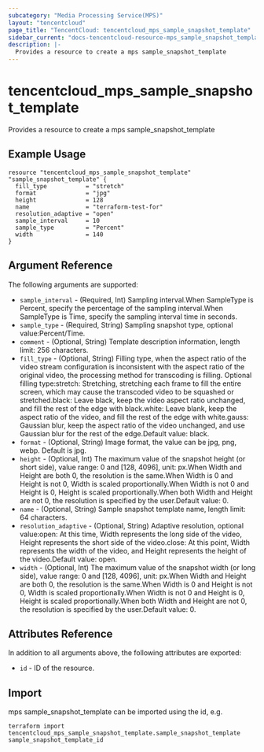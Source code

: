 ```yaml
---
subcategory: "Media Processing Service(MPS)"
layout: "tencentcloud"
page_title: "TencentCloud: tencentcloud_mps_sample_snapshot_template"
sidebar_current: "docs-tencentcloud-resource-mps_sample_snapshot_template"
description: |-
  Provides a resource to create a mps sample_snapshot_template
---
```


# tencentcloud_mps_sample_snapshot_template

Provides a resource to create a mps sample_snapshot_template

## Example Usage

```hcl
resource "tencentcloud_mps_sample_snapshot_template" "sample_snapshot_template" {
  fill_type           = "stretch"
  format              = "jpg"
  height              = 128
  name                = "terraform-test-for"
  resolution_adaptive = "open"
  sample_interval     = 10
  sample_type         = "Percent"
  width               = 140
}
```

## Argument Reference

The following arguments are supported:

* `sample_interval` - (Required, Int) Sampling interval.When SampleType is Percent, specify the percentage of the sampling interval.When SampleType is Time, specify the sampling interval time in seconds.
* `sample_type` - (Required, String) Sampling snapshot type, optional value:Percent/Time.
* `comment` - (Optional, String) Template description information, length limit: 256 characters.
* `fill_type` - (Optional, String) Filling type, when the aspect ratio of the video stream configuration is inconsistent with the aspect ratio of the original video, the processing method for transcoding is filling. Optional filling type:stretch: Stretching, stretching each frame to fill the entire screen, which may cause the transcoded video to be squashed or stretched.black: Leave black, keep the video aspect ratio unchanged, and fill the rest of the edge with black.white: Leave blank, keep the aspect ratio of the video, and fill the rest of the edge with white.gauss: Gaussian blur, keep the aspect ratio of the video unchanged, and use Gaussian blur for the rest of the edge.Default value: black.
* `format` - (Optional, String) Image format, the value can be jpg, png, webp. Default is jpg.
* `height` - (Optional, Int) The maximum value of the snapshot height (or short side), value range: 0 and [128, 4096], unit: px.When Width and Height are both 0, the resolution is the same.When Width is 0 and Height is not 0, Width is scaled proportionally.When Width is not 0 and Height is 0, Height is scaled proportionally.When both Width and Height are not 0, the resolution is specified by the user.Default value: 0.
* `name` - (Optional, String) Sample snapshot template name, length limit: 64 characters.
* `resolution_adaptive` - (Optional, String) Adaptive resolution, optional value:open: At this time, Width represents the long side of the video, Height represents the short side of the video.close: At this point, Width represents the width of the video, and Height represents the height of the video.Default value: open.
* `width` - (Optional, Int) The maximum value of the snapshot width (or long side), value range: 0 and [128, 4096], unit: px.When Width and Height are both 0, the resolution is the same.When Width is 0 and Height is not 0, Width is scaled proportionally.When Width is not 0 and Height is 0, Height is scaled proportionally.When both Width and Height are not 0, the resolution is specified by the user.Default value: 0.

## Attributes Reference

In addition to all arguments above, the following attributes are exported:

* `id` - ID of the resource.



## Import

mps sample_snapshot_template can be imported using the id, e.g.

```
terraform import tencentcloud_mps_sample_snapshot_template.sample_snapshot_template sample_snapshot_template_id
```

